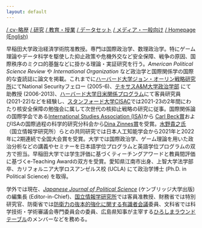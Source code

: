 ```yaml
---
layout: default
---
```

[/ cv･略歴](./about.html) [/ 研究](http://www.f.waseda.jp/kurizaki/research.html) [/ 教育・授業](./teaching.html) [/ データセット](http://www.f.waseda.jp/kurizaki/data.html) [/ メディア・一般向け](./media.html) [/ Homepage (English)](https://skurizaki.github.io)

早稲田大学政治経済学術院准教授。専門は国際政治学、数理政治学。特にゲーム理論やデータ科学を駆使した抑止政策や危機外交など安全保障、戦争の原因、国際秩序のミクロ的基盤などに掛かる理論・実証研究を行う。<i>American Political Science Review</i> や <i>International Organization</i> など政治学と国際関係学の国際的な査読誌に論文を掲載。これまでに[ハーバード大学ジョン・オーリン戦略研究所](https://www.wcfia.harvard.edu/olin/)にてNational Securityフェロー (2005-6)、[テキサスA&M大学政治学部](https://bush.tamu.edu/pols/) にて助教授 (2006-2013)、[ハーバード大学日米関係プログラム](https://us-japan.wcfia.harvard.edu/galleries/affiliate-experience)にて客員研究員 (2021-22)などを経験し、[スタンフォード大学CISAC](https://cisac.fsi.stanford.edu)では2021-23の2年間にわたり核安全保障の勉強会に属して次世代の核抑止戦略の研究に従事。国際関係論の国際学会である[International Studies Association (ISA)](https://www.isanet.org)から [Carl Beck賞](https://www.isanet.org/Programs/Awards/Carl-Beck)およびISAの国際過程の科学的研究分科会から[Dina Zinnes賞](https://www.isanet.org/Programs/Awards/Dina-Zinnes)を受賞。[水野貴之氏](https://www.nii.ac.jp/faculty/society/mizuno_takayuki/)（国立情報学研究所）らとの共同研究では日本人工知能学会から2021年と2022年に2期連続で全国大会賞を受賞。大学では国際政治学、ゲーム理論を用いた政治分析などの講義やセミナーを日本語学位プログラムと英語学位プログラムの双方で担当。早稲田大学では学生評価に基づくティーチングアワードと教員間評価に基づくe-Teaching Awardの双方を受賞。愛知県江南市出身、上智大学法学部卒、カリフォルニア大学ロスアンゼルス校 (UCLA) にて政治学博士 (Ph.D. in Political Science) を取得。

学外では現在、[<i>Japanese Journal of Political Science</i>](https://www.cambridge.org/core/journals/japanese-journal-of-political-science) (ケンブリッジ大学出版)の編集長 (Editor-in-Chief)、[国立情報学研究所](https://www.nii.ac.jp/faculty/list/visiting-profs/)では客員准教授、財務省では特別研究官、防衛省では[防衛力の抜本的強化に関する有識者会議](https://www.mod.go.jp/j/policy/agenda/meeting/drastic-reinforcement/index.html)委員、文科省では科学技術・学術審議会専門委員会の委員、広島県知事が主宰する[ひろしまラウンドテーブル](https://www.pref.hiroshima.lg.jp/soshiki/232/)のメンバーなどを務める。
